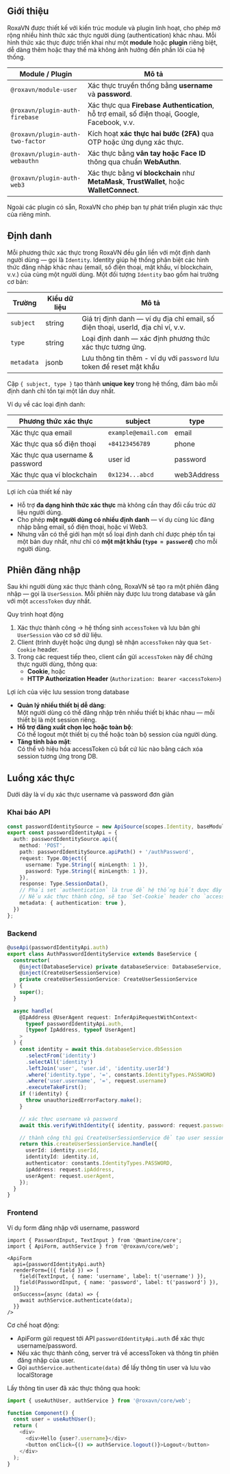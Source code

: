 ## Giới thiệu

RoxaVN được thiết kế với kiến trúc module và plugin linh hoạt, cho phép mở rộng nhiều hình thức xác thực người dùng (authentication) khác nhau. Mỗi hình thức xác thực được triển khai như một **module** hoặc **plugin** riêng biệt, dễ dàng thêm hoặc thay thế mà không ảnh hưởng đến phần lõi của hệ thống.

| Module / Plugin                  | Mô tả                                                                                         |
| -------------------------------- | --------------------------------------------------------------------------------------------- |
| `@roxavn/module-user`            | Xác thực truyền thống bằng **username** và **password**.                                      |
| `@roxavn/plugin-auth-firebase`   | Xác thực qua **Firebase Authentication**, hỗ trợ email, số điện thoại, Google, Facebook, v.v. |
| `@roxavn/plugin-auth-two-factor` | Kích hoạt **xác thực hai bước (2FA)** qua OTP hoặc ứng dụng xác thực.                         |
| `@roxavn/plugin-auth-webauthn`   | Xác thực bằng **vân tay hoặc Face ID** thông qua chuẩn **WebAuthn**.                          |
| `@roxavn/plugin-auth-web3`       | Xác thực bằng **ví blockchain** như **MetaMask**, **TrustWallet**, hoặc **WalletConnect**.    |

Ngoài các plugin có sẵn, RoxaVN cho phép bạn tự phát triển plugin xác thực của riêng mình.

## Định danh

Mỗi phương thức xác thực trong RoxaVN đều gắn liền với một định danh người dùng — gọi là `Identity`. Identity giúp hệ thống phân biệt các hình thức đăng nhập khác nhau (email, số điện thoại, mật khẩu, ví blockchain, v.v.) của cùng một người dùng. Một đối tượng `Identity` bao gồm hai trường cơ bản:

| Trường     | Kiểu dữ liệu | Mô tả                                                                            |
| ---------- | ------------ | -------------------------------------------------------------------------------- |
| `subject`  | string       | Giá trị định danh — ví dụ địa chỉ email, số điện thoại, userId, địa chỉ ví, v.v. |
| `type`     | string       | Loại định danh — xác định phương thức xác thực tương ứng.                        |
| `metadata` | jsonb        | Lưu thông tin thêm - ví dụ với `password` lưu token để reset mật khẩu            |

Cặp `{ subject, type }` tạo thành **unique key** trong hệ thống, đảm bảo mỗi định danh chỉ tồn tại một lần duy nhất.

Ví dụ về các loại định danh:

| Phương thức xác thực             | subject             | type        |
| -------------------------------- | ------------------- | ----------- |
| Xác thực qua email               | `example@email.com` | email       |
| Xác thực qua số điện thoại       | `+84123456789`      | phone       |
| Xác thực qua username & password | user id             | password    |
| Xác thực qua ví blockchain       | `0x1234...abcd`     | web3Address |

Lợi ích của thiết kế này

- Hỗ trợ **đa dạng hình thức xác thực** mà không cần thay đổi cấu trúc dữ liệu người dùng.
- Cho phép **một người dùng có nhiều định danh** — ví dụ cùng lúc đăng nhập bằng email, số điện thoại, hoặc ví Web3.
- Nhưng vẫn có thể giới hạn một số loại định danh chỉ được phép tồn tại một bản duy nhất, như chỉ có **một mật khẩu (`type = password`)** cho mỗi người dùng.

## Phiên đăng nhập

Sau khi người dùng xác thực thành công, RoxaVN sẽ tạo ra một phiên đăng nhập — gọi là `UserSession`. Mỗi phiên này được lưu trong database và gắn với một `accessToken` duy nhất.

Quy trình hoạt động

1. Xác thực thành công → hệ thống sinh `accessToken` và lưu bản ghi `UserSession` vào cơ sở dữ liệu.
2. Client (trình duyệt hoặc ứng dụng) sẽ nhận `accessToken` này qua `Set-Cookie` header.
3. Trong các request tiếp theo, client cần gửi `accessToken` này để chứng thực người dùng, thông qua:
   - **Cookie**, hoặc
   - **HTTP Authorization Header** (`Authorization: Bearer <accessToken>`)

Lợi ích của việc lưu session trong database

- **Quản lý nhiều thiết bị dễ dàng**:  
  Một người dùng có thể đăng nhập trên nhiều thiết bị khác nhau — mỗi thiết bị là một session riêng.
- **Hỗ trợ đăng xuất chọn lọc hoặc toàn bộ**:  
  Có thể logout một thiết bị cụ thể hoặc toàn bộ session của người dùng.
- **Tăng tính bảo mật**:  
  Có thể vô hiệu hóa accessToken cũ bất cứ lúc nào bằng cách xóa session tương ứng trong DB.

## Luồng xác thực

Dưới dây là ví dụ xác thực username và password đơn giản

### Khai báo API

```ts
const passwordIdentitySource = new ApiSource(scopes.Identity, baseModule);
export const passwordIdentityApi = {
  auth: passwordIdentitySource.api({
    method: 'POST',
    path: passwordIdentitySource.apiPath() + '/authPassword',
    request: Type.Object({
      username: Type.String({ minLength: 1 }),
      password: Type.String({ minLength: 1 }),
    }),
    response: Type.SessionData(),
    // Phải set `authentication` là true để hệ thống biết được đây là api để xác thực
    // Nếu xác thực thành công, sẽ tạo `Set-Cookie` header cho `accessToken`
    metadata: { authentication: true },
  })
};
```

### Backend

```ts
@useApi(passwordIdentityApi.auth)
export class AuthPasswordIdentityService extends BaseService {
  constructor(
    @inject(DatabaseService) private databaseService: DatabaseService,
    @inject(CreateUserSessionService)
    private createUserSessionService: CreateUserSessionService
  ) {
    super();
  }

  async handle(
    @IpAddress @UserAgent request: InferApiRequestWithContext<
      typeof passwordIdentityApi.auth,
      [typeof IpAddress, typeof UserAgent]
    >
  ) {
    const identity = await this.databaseService.dbSession
      .selectFrom('identity')
      .selectAll('identity')
      .leftJoin('user', 'user.id', 'identity.userId')
      .where('identity.type', '=', constants.IdentityTypes.PASSWORD)
      .where('user.username', '=', request.username)
      .executeTakeFirst();
    if (!identity) {
      throw unauthorizedErrorFactory.make();
    }

    // xác thực username và password
    await this.verifyWithIdentity({ identity, password: request.password });

    // thành công thì gọi CreateUserSessionService để tạo user session và accessToken
    return this.createUserSessionService.handle({
      userId: identity.userId,
      identityId: identity.id,
      authenticator: constants.IdentityTypes.PASSWORD,
      ipAddress: request.ipAddress,
      userAgent: request.userAgent,
    });
  }
}
```

### Frontend

Ví dụ form đăng nhập với username, password

```tsx
import { PasswordInput, TextInput } from '@mantine/core';
import { ApiForm, authService } from '@roxavn/core/web';

<ApiForm
  api={passwordIdentityApi.auth}
  renderForm={({ field }) => [
    field(TextInput, { name: 'username', label: t('username') }),
    field(PasswordInput, { name: 'password', label: t('password') }),
  ]}
  onSuccess={async (data) => {
    await authService.authenticate(data);
  }}
/>
```

Cơ chế hoạt động:

- ApiForm gửi request tới API `passwordIdentityApi.auth` để xác thực username/password.
- Nếu xác thực thành công, server trả về accessToken và thông tin phiên đăng nhập của user.
- Gọi `authService.authenticate(data)` để lấy thông tin user và lưu vào localStorage

Lấy thông tin user đã xác thực thông qua hook:

```ts
import { useAuthUser, authService } from '@roxavn/core/web';

function Component() {
  const user = useAuthUser();
  return (
    <div>
      <div>Hello {user?.username}</div>
      <button onClick={() => authService.logout()}>Logout</button>
    </div>
  );
}
```
